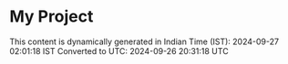 # My Project

This content is dynamically generated in Indian Time (IST): 2024-09-27 02:01:18 IST
Converted to UTC: 2024-09-26 20:31:18 UTC
